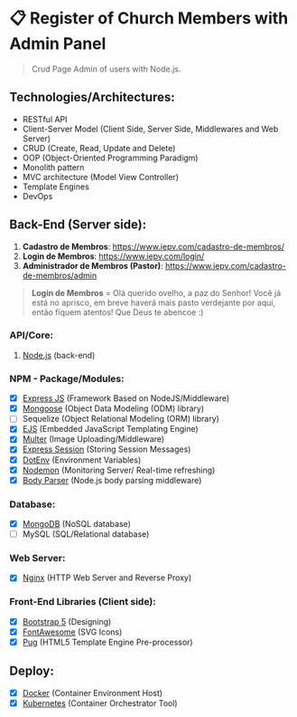 # 📋 Register of Church Members with Admin Panel 
> Crud Page Admin of users with Node.js.

## Technologies/Architectures:
- RESTful API
- Client-Server Model (Client Side, Server Side, Middlewares and Web Server)
- CRUD (Create, Read, Update and Delete)
- OOP (Object-Oriented Programming Paradigm)
- Monolith pattern
- MVC architecture (Model View Controller)
- Template Engines
- DevOps

## Back-End (Server side):
1. **Cadastro de Membros**: https://www.iepv.com/cadastro-de-membros/
2. **Login de Membros**: https://www.iepv.com/login/
3. **Administrador de Membros (Pastor)**: https://www.iepv.com/cadastro-de-membros/admin

> **Login de Membros** = Olá querido ovelho, a paz do Senhor! Você já está no aprisco, em breve haverá mais pasto verdejante por aqui, então fiquem atentos! Que Deus te abencoe :)
### API/Core:
1. <a href="https://nodejs.org/">Node.js</a> (back-end)

### NPM - Package/Modules:
- [x] <a href="https://www.npmjs.com/package/express">Express JS</a> (Framework Based on NodeJS/Middleware)
- [x] <a href="https://www.npmjs.com/package/mongoose">Mongoose</a> (Object Data Modeling (ODM) library)
- [ ] Sequelize (Object Relational Modeling (ORM) library)
- [x] <a href="https://www.npmjs.com/package/ejs">EJS</a> (Embedded JavaScript Templating Engine)
- [x] <a href="https://www.npmjs.com/package/multer">Multer</a> (Image Uploading/Middleware)
- [x] <a href="https://www.npmjs.com/package/express-session">Express Session</a> (Storing Session Messages)
- [x] <a href="https://www.npmjs.com/package/dotenv">DotEnv</a> (Environment Variables)
- [x] <a href="https://www.npmjs.com/package/nodemon">Nodemon</a> (Monitoring Server/ Real-time refreshing)
- [x] <a href="https://www.npmjs.com/package/body-parser">Body Parser</a> (Node.js body parsing middleware)

### Database:
- [x] <a href="https://www.mongodb.com/">MongoDB</a> (NoSQL database)
- [ ] MySQL (SQL/Relational database)

### Web Server:
- [x] <a href="https://www.nginx.com/">Nginx</a> (HTTP Web Server and Reverse Proxy)

### Front-End Libraries (Client side):
- [x] <a href="https://getbootstrap.com/">Bootstrap 5</a> (Designing)
- [x] <a href="https://fontawesome.com/">FontAwesome</a> (SVG Icons)
- [x] <a href="https://pugjs.org/api/getting-started.html">Pug</a> (HTML5 Template Engine Pre-processor)

## Deploy:
- [x] <a href="https://www.docker.com/">Docker</a> (Container Environment Host)
- [x] <a href="https://kubernetes.io/pt-br/">Kubernetes</a> (Container Orchestrator Tool)
